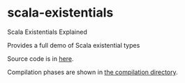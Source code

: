 # scala-existentials
Scala Existentials Explained

Provides a full demo of Scala existential types

Source code is in [here](src/main/scala/pkg/Main.scala).

Compilation phases are shown in [the compilation directory](src/main/scala/compilation).
